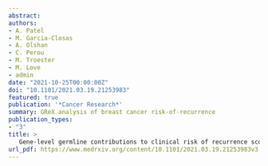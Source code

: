 ```yaml
---
abstract:
authors:
- A. Patel
- M. Garcia-Closas
- A. Olshan
- C. Perou
- M. Troester
- M. Love
- admin
date: "2021-10-25T00:00:00Z"
doi: "10.1101/2021.03.19.21253983"
featured: true
publication: '*Cancer Research*'
summary: GReX analysis of breast cancer risk-of-recurrence
publication_types:
- "3"
title: >
   Gene-level germline contributions to clinical risk of recurrence scores in Black and White breast cancer patients
url_pdf: https://www.medrxiv.org/content/10.1101/2021.03.19.21253983v3.full.pdf
---
```

